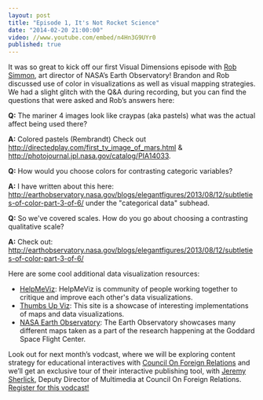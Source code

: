 ```yaml
---
layout: post
title: "Episode 1, It's Not Rocket Science"
date: "2014-02-20 21:00:00"
video: //www.youtube.com/embed/n4Hn3G9UYr0
published: true
---
```


It was so great to kick off our first Visual Dimensions episode with <a href="https://twitter.com/rsimmon">Rob Simmon</a>, art director of NASA’s Earth Observatory! Brandon and Rob discussed use of color in visualizations as well as visual mapping strategies.  We had a slight glitch with the Q&A during recording, but you can find the questions that were asked and Rob’s answers here:

**Q:** The mariner 4 images look like craypas (aka pastels) what was the actual affect being used there?

**A:** Colored pastels (Rembrandt) Check out <a href="http://directedplay.com/first_tv_image_of_mars.html">http://directedplay.com/first_tv_image_of_mars.html</a> & <a href="http://photojournal.jpl.nasa.gov/catalog/PIA14033">http://photojournal.jpl.nasa.gov/catalog/PIA14033</a>.

**Q:** How would you choose colors for contrasting categoric variables?

**A:** I have written about this here: <a href="http://earthobservatory.nasa.gov/blogs/elegantfigures/2013/08/12/subtleties-of-color-part-3-of-6/">http://earthobservatory.nasa.gov/blogs/elegantfigures/2013/08/12/subtleties-of-color-part-3-of-6/</a>
 under the "categorical data" subhead.

**Q:** So we've covered scales. How do you go about choosing a contrasting qualitative scale?

**A:** Check out: <a href="http://earthobservatory.nasa.gov/blogs/elegantfigures/2013/08/12/subtleties-of-color-part-3-of-6/">http://earthobservatory.nasa.gov/blogs/elegantfigures/2013/08/12/subtleties-of-color-part-3-of-6/</a>

Here are some cool additional data visualization resources:

- <a href="http://helpmeviz.com/">HelpMeViz</a>: HelpMeViz is community of people working together to critique and improve each other's data visualizations.
- <a href="http://thumbsupviz.com/">Thumbs Up Viz</a>: This site is a showcase of interesting implementations of maps and data visualizations.
- <a href="http://earthobservatory.nasa.gov/">NASA Earth Observatory</a>: The Earth Observatory showcases many different maps taken as a part of the research happening at the Goddard Space Flight Center.

Look out for next month’s vodcast, where we will be exploring content strategy for educational interactives with <a href="http://www.cfr.org/">Council On Foreign Relations</a> and we’ll get an exclusive tour of their interactive publishing tool, with <a href="https://twitter.com/jeremysherlick">Jeremy Sherlick</a>, Deputy Director of Multimedia at Council On Foreign Relations. [Register for this vodcast!](https://www4.gotomeeting.com/register/843233895)
<!--more-->